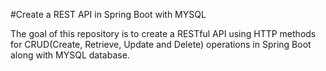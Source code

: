 #Create a REST API in Spring Boot with MYSQL

The goal of this repository is to create a RESTful API using HTTP methods for CRUD(Create, Retrieve, Update and Delete) operations in Spring Boot along with MYSQL database.
